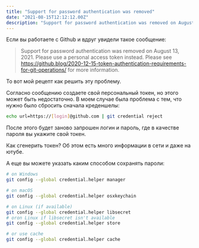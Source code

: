 ```yaml
---
title: "Support for password authentication was removed"
date: "2021-08-15T12:12:12.00Z"
description: "Support for password authentication was removed on August 13, 2021. Please use a personal access token instead."
---
```



Если вы работаете с Github и вдруг увидели такое сообщение:

> Support for password authentication was removed on August 13, 2021. Please use a personal access token instead.
Please see https://github.blog/2020-12-15-token-authentication-requirements-for-git-operations/ for more information.

То вот мой рецепт как решить эту проблему.

Согласно сообщению создаете свой персональный токен, но этого может быть недостаточно. В моем случае была проблема с тем, что нужно было сбросить сначала креденшелы:

```bash
echo url=https://[login]@github.com | git credential reject
```

После этого будет заново запрошен логин и пароль, где в качестве пароля вы укажите свой токен.

Как сгенерить токен? Об этом есть много информации в сети и даже на ютубе.

А еще вы можете указать каким способом сохранять пароли:


```bash
# on Windows
git config --global credential.helper manager

# on macOS
git config --global credential.helper osxkeychain

# on Linux (if available)
git config --global credential.helper libsecret
# oron Linux if libsecret isn't available
git config --global credential.helper store

# or use cache
git config --global credential.helper cache
```
